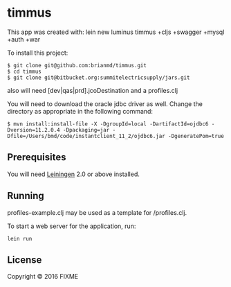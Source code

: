 # timmus

This app was created with:
   lein new luminus timmus +cljs +swagger +mysql +auth +war

To install this project:

    $ git clone git@github.com:brianmd/timmus.git
    $ cd timmus
    $ git clone git@bitbucket.org:summitelectricsupply/jars.git

  also will need [dev|qas|prd].jcoDestination and a profiles.clj

You will need to download the oracle jdbc driver as well. Change the directory as appropriate in the following command:

    $ mvn install:install-file -X -DgroupId=local -DartifactId=ojdbc6 -Dversion=11.2.0.4 -Dpackaging=jar -Dfile=/Users/bmd/code/instantclient_11_2/ojdbc6.jar -DgeneratePom=true

## Prerequisites

You will need [Leiningen][1] 2.0 or above installed.

[1]: https://github.com/technomancy/leiningen

## Running

profiles-example.clj may be used as a template for /profiles.clj.

To start a web server for the application, run:

    lein run

## License

Copyright © 2016 FIXME
